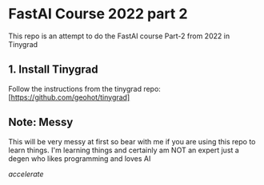 # FastAI Course 2022 part 2
This repo is an attempt to do the FastAI course Part-2 from 2022 in Tinygrad

## 1. Install Tinygrad
Follow the instructions from the tinygrad repo: [https://github.com/geohot/tinygrad]

## Note: Messy
This will be very messy at first so bear with me if you are using this repo to learn things. I'm learning things and certainly am NOT an expert just a degen who likes programming and loves AI 

*accelerate*